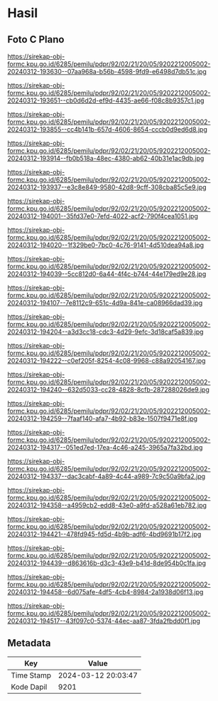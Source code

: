 # Hasil

## Foto C Plano

https://sirekap-obj-formc.kpu.go.id/6285/pemilu/pdpr/92/02/21/20/05/9202212005002-20240312-193630--07aa968a-b56b-4598-9fd9-e6498d7db51c.jpg

https://sirekap-obj-formc.kpu.go.id/6285/pemilu/pdpr/92/02/21/20/05/9202212005002-20240312-193651--cb0d6d2d-ef9d-4435-ae66-f08c8b9357c1.jpg

https://sirekap-obj-formc.kpu.go.id/6285/pemilu/pdpr/92/02/21/20/05/9202212005002-20240312-193855--cc4b141b-657d-4606-8654-cccb0d9ed6d8.jpg

https://sirekap-obj-formc.kpu.go.id/6285/pemilu/pdpr/92/02/21/20/05/9202212005002-20240312-193914--fb0b518a-48ec-4380-ab62-40b31e1ac9db.jpg

https://sirekap-obj-formc.kpu.go.id/6285/pemilu/pdpr/92/02/21/20/05/9202212005002-20240312-193937--e3c8e849-9580-42d8-9cff-308cba85c5e9.jpg

https://sirekap-obj-formc.kpu.go.id/6285/pemilu/pdpr/92/02/21/20/05/9202212005002-20240312-194001--35fd37e0-7efd-4022-acf2-790f4cea1051.jpg

https://sirekap-obj-formc.kpu.go.id/6285/pemilu/pdpr/92/02/21/20/05/9202212005002-20240312-194020--1f329be0-7bc0-4c76-9141-4d510dea94a8.jpg

https://sirekap-obj-formc.kpu.go.id/6285/pemilu/pdpr/92/02/21/20/05/9202212005002-20240312-194039--5cc812d0-6a44-4f4c-b744-44e179ed9e28.jpg

https://sirekap-obj-formc.kpu.go.id/6285/pemilu/pdpr/92/02/21/20/05/9202212005002-20240312-194107--7e8112c9-651c-4d9a-841e-ca08966dad39.jpg

https://sirekap-obj-formc.kpu.go.id/6285/pemilu/pdpr/92/02/21/20/05/9202212005002-20240312-194204--a3d3cc18-cdc3-4d29-9efc-3d18caf5a839.jpg

https://sirekap-obj-formc.kpu.go.id/6285/pemilu/pdpr/92/02/21/20/05/9202212005002-20240312-194222--c0ef205f-8254-4c08-9968-c88a92054167.jpg

https://sirekap-obj-formc.kpu.go.id/6285/pemilu/pdpr/92/02/21/20/05/9202212005002-20240312-194240--632d5033-cc28-4828-8cfb-287288026de9.jpg

https://sirekap-obj-formc.kpu.go.id/6285/pemilu/pdpr/92/02/21/20/05/9202212005002-20240312-194259--7faaf140-afa7-4b92-b83e-1507f9471e8f.jpg

https://sirekap-obj-formc.kpu.go.id/6285/pemilu/pdpr/92/02/21/20/05/9202212005002-20240312-194317--051ed7ed-17ea-4c46-a245-3965a7fa32bd.jpg

https://sirekap-obj-formc.kpu.go.id/6285/pemilu/pdpr/92/02/21/20/05/9202212005002-20240312-194337--dac3cabf-4a89-4c44-a989-7c9c50a9bfa2.jpg

https://sirekap-obj-formc.kpu.go.id/6285/pemilu/pdpr/92/02/21/20/05/9202212005002-20240312-194358--a4959cb2-edd8-43e0-a9fd-a528a61eb782.jpg

https://sirekap-obj-formc.kpu.go.id/6285/pemilu/pdpr/92/02/21/20/05/9202212005002-20240312-194421--478fd945-fd5d-4b9b-adf6-4bd9691b17f2.jpg

https://sirekap-obj-formc.kpu.go.id/6285/pemilu/pdpr/92/02/21/20/05/9202212005002-20240312-194439--d863616b-d3c3-43e9-b41d-8de954b0c1fa.jpg

https://sirekap-obj-formc.kpu.go.id/6285/pemilu/pdpr/92/02/21/20/05/9202212005002-20240312-194458--6d075afe-4df5-4cb4-8984-2a1938d06f13.jpg

https://sirekap-obj-formc.kpu.go.id/6285/pemilu/pdpr/92/02/21/20/05/9202212005002-20240312-194517--43f097c0-5374-44ec-aa87-3fda2fbdd0f1.jpg


## Metadata

| Key        | Value               |
| ---------- | ------------------- |
| Time Stamp | 2024-03-12 20:03:47 |
| Kode Dapil | 9201                |



